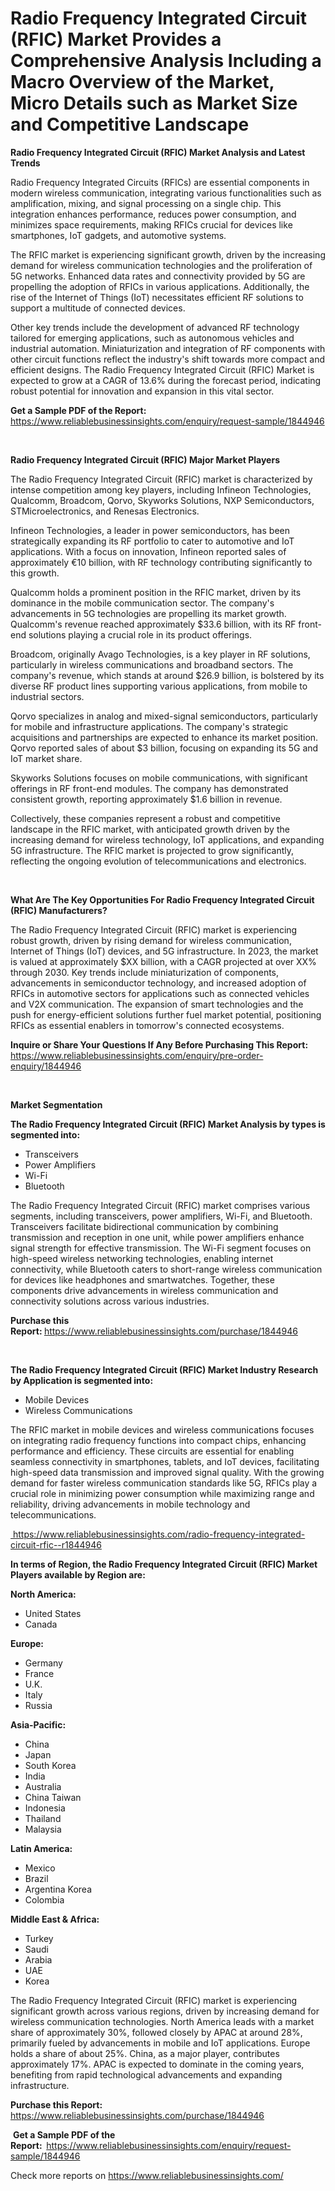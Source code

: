 <p><h1>Radio Frequency Integrated Circuit (RFIC) Market Provides a Comprehensive Analysis Including a Macro Overview of the Market, Micro Details such as Market Size and Competitive Landscape</h1></p><p><strong>Radio Frequency Integrated Circuit (RFIC) Market Analysis and Latest Trends</strong></p>
<p><p>Radio Frequency Integrated Circuits (RFICs) are essential components in modern wireless communication, integrating various functionalities such as amplification, mixing, and signal processing on a single chip. This integration enhances performance, reduces power consumption, and minimizes space requirements, making RFICs crucial for devices like smartphones, IoT gadgets, and automotive systems.</p><p>The RFIC market is experiencing significant growth, driven by the increasing demand for wireless communication technologies and the proliferation of 5G networks. Enhanced data rates and connectivity provided by 5G are propelling the adoption of RFICs in various applications. Additionally, the rise of the Internet of Things (IoT) necessitates efficient RF solutions to support a multitude of connected devices.</p><p>Other key trends include the development of advanced RF technology tailored for emerging applications, such as autonomous vehicles and industrial automation. Miniaturization and integration of RF components with other circuit functions reflect the industry's shift towards more compact and efficient designs. The Radio Frequency Integrated Circuit (RFIC) Market is expected to grow at a CAGR of 13.6% during the forecast period, indicating robust potential for innovation and expansion in this vital sector.</p></p>
<p><strong>Get a Sample PDF of the Report:&nbsp;</strong> <a href="https://www.reliablebusinessinsights.com/enquiry/request-sample/1844946?utm_campaign=2099&utm_medium=2&utm_source=Github&utm_content=ia&utm_term=13022025&utm_id=radio-frequency-integrated-circuit-rfic">https://www.reliablebusinessinsights.com/enquiry/request-sample/1844946</a></p>
<p>&nbsp;</p>
<p><strong>Radio Frequency Integrated Circuit (RFIC) Major Market Players</strong></p>
<p><p>The Radio Frequency Integrated Circuit (RFIC) market is characterized by intense competition among key players, including Infineon Technologies, Qualcomm, Broadcom, Qorvo, Skyworks Solutions, NXP Semiconductors, STMicroelectronics, and Renesas Electronics. </p><p>Infineon Technologies, a leader in power semiconductors, has been strategically expanding its RF portfolio to cater to automotive and IoT applications. With a focus on innovation, Infineon reported sales of approximately €10 billion, with RF technology contributing significantly to this growth.</p><p>Qualcomm holds a prominent position in the RFIC market, driven by its dominance in the mobile communication sector. The company's advancements in 5G technologies are propelling its market growth. Qualcomm's revenue reached approximately $33.6 billion, with its RF front-end solutions playing a crucial role in its product offerings.</p><p>Broadcom, originally Avago Technologies, is a key player in RF solutions, particularly in wireless communications and broadband sectors. The company's revenue, which stands at around $26.9 billion, is bolstered by its diverse RF product lines supporting various applications, from mobile to industrial sectors.</p><p>Qorvo specializes in analog and mixed-signal semiconductors, particularly for mobile and infrastructure applications. The company's strategic acquisitions and partnerships are expected to enhance its market position. Qorvo reported sales of about $3 billion, focusing on expanding its 5G and IoT market share.</p><p>Skyworks Solutions focuses on mobile communications, with significant offerings in RF front-end modules. The company has demonstrated consistent growth, reporting approximately $1.6 billion in revenue.</p><p>Collectively, these companies represent a robust and competitive landscape in the RFIC market, with anticipated growth driven by the increasing demand for wireless technology, IoT applications, and expanding 5G infrastructure. The RFIC market is projected to grow significantly, reflecting the ongoing evolution of telecommunications and electronics.</p></p>
<p>&nbsp;</p>
<p><strong>What Are The Key Opportunities For Radio Frequency Integrated Circuit (RFIC) Manufacturers?</strong></p>
<p><p>The Radio Frequency Integrated Circuit (RFIC) market is experiencing robust growth, driven by rising demand for wireless communication, Internet of Things (IoT) devices, and 5G infrastructure. In 2023, the market is valued at approximately $XX billion, with a CAGR projected at over XX% through 2030. Key trends include miniaturization of components, advancements in semiconductor technology, and increased adoption of RFICs in automotive sectors for applications such as connected vehicles and V2X communication. The expansion of smart technologies and the push for energy-efficient solutions further fuel market potential, positioning RFICs as essential enablers in tomorrow's connected ecosystems.</p></p>
<p><strong>Inquire or Share Your Questions If Any Before Purchasing This Report:</strong> <a href="https://www.reliablebusinessinsights.com/enquiry/pre-order-enquiry/1844946?utm_campaign=2099&utm_medium=2&utm_source=Github&utm_content=ia&utm_term=13022025&utm_id=radio-frequency-integrated-circuit-rfic">https://www.reliablebusinessinsights.com/enquiry/pre-order-enquiry/1844946</a></p>
<p>&nbsp;</p>
<p><strong>Market Segmentation</strong></p>
<p><strong>The Radio Frequency Integrated Circuit (RFIC) Market Analysis by types is segmented into:</strong></p>
<p><ul><li>Transceivers</li><li>Power Amplifiers</li><li>Wi-Fi</li><li>Bluetooth</li></ul></p>
<p><p>The Radio Frequency Integrated Circuit (RFIC) market comprises various segments, including transceivers, power amplifiers, Wi-Fi, and Bluetooth. Transceivers facilitate bidirectional communication by combining transmission and reception in one unit, while power amplifiers enhance signal strength for effective transmission. The Wi-Fi segment focuses on high-speed wireless networking technologies, enabling internet connectivity, while Bluetooth caters to short-range wireless communication for devices like headphones and smartwatches. Together, these components drive advancements in wireless communication and connectivity solutions across various industries.</p></p>
<p><strong>Purchase this Report:&nbsp;</strong><a href="https://www.reliablebusinessinsights.com/purchase/1844946?utm_campaign=2099&utm_medium=2&utm_source=Github&utm_content=ia&utm_term=13022025&utm_id=radio-frequency-integrated-circuit-rfic">https://www.reliablebusinessinsights.com/purchase/1844946</a></p>
<p>&nbsp;</p>
<p><strong>The Radio Frequency Integrated Circuit (RFIC) Market Industry Research by Application is segmented into:</strong></p>
<p><ul><li>Mobile Devices</li><li>Wireless Communications</li></ul></p>
<p><p>The RFIC market in mobile devices and wireless communications focuses on integrating radio frequency functions into compact chips, enhancing performance and efficiency. These circuits are essential for enabling seamless connectivity in smartphones, tablets, and IoT devices, facilitating high-speed data transmission and improved signal quality. With the growing demand for faster wireless communication standards like 5G, RFICs play a crucial role in minimizing power consumption while maximizing range and reliability, driving advancements in mobile technology and telecommunications.</p></p>
<p><a href="https://www.reliablebusinessinsights.com/radio-frequency-integrated-circuit-rfic--r1844946?utm_campaign=2099&utm_medium=2&utm_source=Github&utm_content=ia&utm_term=13022025&utm_id=radio-frequency-integrated-circuit-rfic">&nbsp;https://www.reliablebusinessinsights.com/radio-frequency-integrated-circuit-rfic--r1844946</a></p>
<p><strong>In terms of Region, the Radio Frequency Integrated Circuit (RFIC) Market Players available by Region are:</strong></p>
<p>
    <p> <strong> North America: </strong>
        <ul>
            <li>United States</li>
            <li>Canada</li>
        </ul>
        </p> 
    <p> <strong> Europe: </strong>
        <ul>
            <li>Germany</li>
            <li>France</li>
            <li>U.K.</li>
            <li>Italy</li>
            <li>Russia</li>
        </ul>
        </p> 
    <p> <strong> Asia-Pacific: </strong>
        <ul>
            <li>China</li>
            <li>Japan</li>
            <li>South Korea</li>
            <li>India</li>
            <li>Australia</li>
            <li>China Taiwan</li>
            <li>Indonesia</li>
            <li>Thailand</li>
            <li>Malaysia</li>
        </ul>
        </p> 
    <p> <strong> Latin America: </strong>
        <ul>
            <li>Mexico</li>
            <li>Brazil</li>
            <li>Argentina Korea</li>
            <li>Colombia</li>
        </ul>
        </p> 
    <p> <strong> Middle East & Africa: </strong>
        <ul>
            <li>Turkey</li>
            <li>Saudi</li>
            <li>Arabia</li>
            <li>UAE</li>
            <li>Korea</li>
        </ul>
    </p>
    </p>
<p><p>The Radio Frequency Integrated Circuit (RFIC) market is experiencing significant growth across various regions, driven by increasing demand for wireless communication technologies. North America leads with a market share of approximately 30%, followed closely by APAC at around 28%, primarily fueled by advancements in mobile and IoT applications. Europe holds a share of about 25%. China, as a major player, contributes approximately 17%. APAC is expected to dominate in the coming years, benefiting from rapid technological advancements and expanding infrastructure.</p></p>
<p><strong>Purchase this Report: </strong><a href="https://www.reliablebusinessinsights.com/purchase/1844946?utm_campaign=2099&utm_medium=2&utm_source=Github&utm_content=ia&utm_term=13022025&utm_id=radio-frequency-integrated-circuit-rfic">https://www.reliablebusinessinsights.com/purchase/1844946</a></p>
<p>&nbsp;<strong>Get a Sample PDF of the Report:&nbsp;&nbsp;</strong><a href="https://www.reliablebusinessinsights.com/enquiry/request-sample/1844946?utm_campaign=2099&utm_medium=2&utm_source=Github&utm_content=ia&utm_term=13022025&utm_id=radio-frequency-integrated-circuit-rfic">https://www.reliablebusinessinsights.com/enquiry/request-sample/1844946</a></p>
<p><strong></strong></p>
<p>Check more reports on <a href="https://www.reliablebusinessinsights.com/?utm_campaign=2099&utm_medium=2&utm_source=Github&utm_content=ia&utm_term=13022025&utm_id=radio-frequency-integrated-circuit-rfic">https://www.reliablebusinessinsights.com/</a></p>